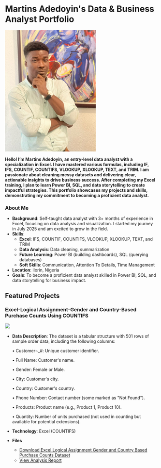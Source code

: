 # Martins Adedoyin's Data & Business Analyst Portfolio

<img src="https://github.com/adedoyinmartins1/Martins-Adedoyin/blob/main/martins%20pix.jpg" alt="Headshot" width="300">

**Hello! I’m Martins Adedoyin, an entry-level data analyst with a specialization in Excel. I have mastered various formulas, including IF, IFS, COUNTIF, COUNTIFS, VLOOKUP, XLOOKUP, TEXT, and TRIM. I am passionate about cleaning messy datasets and delivering clear, actionable insights to drive business success. After completing my Excel training, I plan to learn Power BI, SQL, and data storytelling to create impactful strategies. This portfolio showcases my projects and skills, demonstrating my commitment to becoming a proficient data analyst.**
 
### About Me
- **Background**: Self-taught data analyst with 3+ months of experience in Excel, focusing on data analysis and visualization. I started my journey in July 2025 and am excited to grow in the field.
- **Skills**:
  - **Excel**: IFS, COUNTIF, COUNTIFS, VLOOKUP, XLOOKUP, TEXT, and TRIM
  - **Data Analysis**: Data cleaning, summarization
  - **Future Learning**: Power BI (building dashboards), SQL (querying databases)
  - **Soft Skills**: Communication, Attention To Details, Time Management
- **Location**: Ilorin, Nigeria
- **Goals**: To become a proficient data analyst skilled in Power BI, SQL, and data storytelling for business impact.

## Featured Projects

### Excel-Logical Assignment-Gender and Country-Based Purchase Counts Using COUNTIFS

<img src="https://github.com/adedoyinmartins1/Excel-Logical-Assignment-Gender-and-Country-Based-Purchase-Counts-Using-COUNTIFS/blob/main/Excel-Logical%20Assignment-Gender%20and%20Country-Based%20Purchase%20Counts%20Using%20COUNTIFS.xlsx" width="250">

- **Data Description**:
  The dataset is a tabular structure with 501 rows of sample order data, including the following columns:

  •	Customer¬_#: Unique customer identifier.

  •	Full Name: Customer's name.

  •	Gender: Female or Male.

  •	City: Customer's city.

  •	Country: Customer's country.

  •	Phone Number: Contact number (some marked as "Not Found").

  •	Products: Product name (e.g., Product 1, Product 10).

  •	Quantity: Number of units purchased (not used in counting but available for potential extensions).
  
- **Technology**: Excel (COUNTIFS)

- **Files** 
  - [Download Excel Logical Assignment Gender and Country Based Purchase Counts Dataset](files/Excel-Logical-Assignment-Gender-and-Country-Based-Purchase-Counts-Using-COUNTIFS/blob/main/Excel-Logical%20Assignment-Gender%20and%20Country-Based%20Purchase%20Counts%20Using%20COUNTIFS.xlsx)
  - [View Analysis Report](files/customer-report.pdf)

